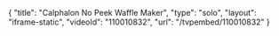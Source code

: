 {
    "title": "Calphalon No Peek Waffle Maker",
    "type": "solo",
    "layout": "iframe-static",
    "videoId": "110010832",
    "url": "\/tvpembed\/110010832"
}